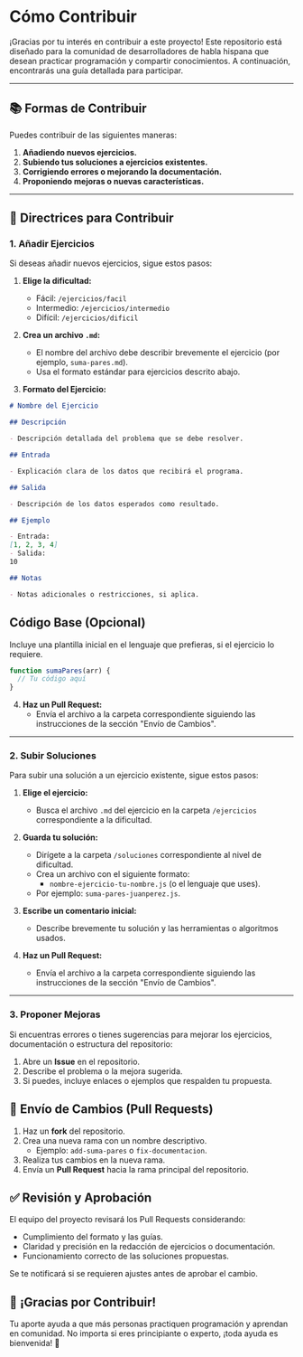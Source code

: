 # Cómo Contribuir

¡Gracias por tu interés en contribuir a este proyecto! Este repositorio está diseñado para la comunidad de desarrolladores de habla hispana que desean practicar programación y compartir conocimientos. A continuación, encontrarás una guía detallada para participar.

---

## 📚 Formas de Contribuir

Puedes contribuir de las siguientes maneras:

1. **Añadiendo nuevos ejercicios.**
2. **Subiendo tus soluciones a ejercicios existentes.**
3. **Corrigiendo errores o mejorando la documentación.**
4. **Proponiendo mejoras o nuevas características.**

---

## 📝 Directrices para Contribuir

### 1. Añadir Ejercicios

Si deseas añadir nuevos ejercicios, sigue estos pasos:

1. **Elige la dificultad:**

   - Fácil: `/ejercicios/facil`
   - Intermedio: `/ejercicios/intermedio`
   - Difícil: `/ejercicios/dificil`

2. **Crea un archivo `.md`:**

   - El nombre del archivo debe describir brevemente el ejercicio (por ejemplo, `suma-pares.md`).
   - Usa el formato estándar para ejercicios descrito abajo.

3. **Formato del Ejercicio:**

```markdown
# Nombre del Ejercicio

## Descripción

- Descripción detallada del problema que se debe resolver.

## Entrada

- Explicación clara de los datos que recibirá el programa.

## Salida

- Descripción de los datos esperados como resultado.

## Ejemplo

- Entrada:
[1, 2, 3, 4]
- Salida:
10

## Notas

- Notas adicionales o restricciones, si aplica.
```

## Código Base (Opcional)

Incluye una plantilla inicial en el lenguaje que prefieras, si el ejercicio lo requiere.

```javascript
function sumaPares(arr) {
  // Tu código aquí
}
```


4. **Haz un Pull Request:**
   - Envía el archivo a la carpeta correspondiente siguiendo las instrucciones de la sección "Envío de Cambios".

---

### 2. Subir Soluciones

Para subir una solución a un ejercicio existente, sigue estos pasos:

1. **Elige el ejercicio:**
   - Busca el archivo `.md` del ejercicio en la carpeta `/ejercicios` correspondiente a la dificultad.

2. **Guarda tu solución:**
   - Dirígete a la carpeta `/soluciones` correspondiente al nivel de dificultad.
   - Crea un archivo con el siguiente formato:
     - `nombre-ejercicio-tu-nombre.js` (o el lenguaje que uses).
   - Por ejemplo: `suma-pares-juanperez.js`.

3. **Escribe un comentario inicial:**
   - Describe brevemente tu solución y las herramientas o algoritmos usados.

4. **Haz un Pull Request:**
   - Envía el archivo a la carpeta correspondiente siguiendo las instrucciones de la sección "Envío de Cambios".

---

### 3. Proponer Mejoras

Si encuentras errores o tienes sugerencias para mejorar los ejercicios, documentación o estructura del repositorio:

1. Abre un **Issue** en el repositorio.
2. Describe el problema o la mejora sugerida.
3. Si puedes, incluye enlaces o ejemplos que respalden tu propuesta.

## 🚀 Envío de Cambios (Pull Requests)

1. Haz un **fork** del repositorio.
2. Crea una nueva rama con un nombre descriptivo.
   - Ejemplo: `add-suma-pares` o `fix-documentacion`.
3. Realiza tus cambios en la nueva rama.
4. Envía un **Pull Request** hacia la rama principal del repositorio.

## ✅ Revisión y Aprobación

El equipo del proyecto revisará los Pull Requests considerando:
- Cumplimiento del formato y las guías.
- Claridad y precisión en la redacción de ejercicios o documentación.
- Funcionamiento correcto de las soluciones propuestas.

Se te notificará si se requieren ajustes antes de aprobar el cambio.

## 🌟 ¡Gracias por Contribuir!

Tu aporte ayuda a que más personas practiquen programación y aprendan en comunidad. No importa si eres principiante o experto, ¡toda ayuda es bienvenida! 🚀


